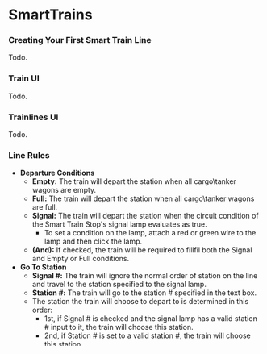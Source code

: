 SmartTrains
===========

### Creating Your First Smart Train Line
Todo.

### Train UI
Todo.

### Trainlines UI
Todo.

### Line Rules
- **Departure Conditions**
   - **Empty:** The train will depart the station when all cargo\tanker wagons are empty.
   - **Full:** The train will depart the station when all cargo\tanker wagons are full.
   - **Signal:** The train will depart the station when the circuit condition of the Smart Train Stop's signal lamp evaluates as true.
     - To set a condition on the lamp, attach a red or green wire to the lamp and then click the lamp.
   - **(And):** If checked, the train will be required to fillfil both the Signal and Empty or Full conditions.
- **Go To Station**
   - **Signal #:** The train will ignore the normal order of station on the line and travel to the station specified to the signal lamp.
   - **Station #:** The train will go to the station # specified in the text box.
   - The station the train will choose to depart to is determined in this order:
     - 1st, if Signal # is checked and the signal lamp has a valid station # input to it, the train will choose this station.
     - 2nd, if Station # is set to a valid station #, the train will choose this station.
     - Last, if neiter of the previous are true, the train will proceed to the next station in the line.
- **Wait ∞:** The train will ignore the normal departure time and wait indefinintly until the departure conditions are met.

### Global Settings UI
Todo.

### Using train circuit output
Todo.

### Using train signal lamp
Todo.
